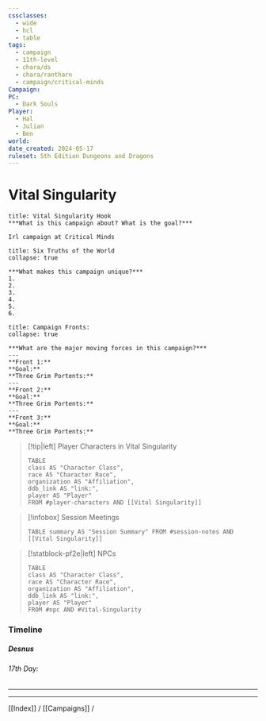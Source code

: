 ```yaml
---
cssclasses:
  - wide
  - hcl
  - table
tags:
  - campaign
  - 11th-level
  - chara/ds
  - chara/rantharn
  - campaign/critical-minds
Campaign: 
PC:
  - Dark Souls
Player:
  - Hal
  - Julian
  - Ben
world: 
date_created: 2024-05-17
ruleset: 5th Edition Dungeons and Dragons
---
```

# Vital Singularity


```ad-important
title: Vital Singularity Hook
***What is this campaign about? What is the goal?***

Irl campaign at Critical Minds
```

```ad-faq
title: Six Truths of the World
collapse: true

***What makes this campaign unique?***
1.
2.
3.
4.
5.
6.
```

```ad-info
title: Campaign Fronts:
collapse: true

***What are the major moving forces in this campaign?***
---
**Front 1:**
**Goal:**
**Three Grim Portents:**
---
**Front 2:**
**Goal:**
**Three Grim Portents:**
---
**Front 3:**
**Goal:**
**Three Grim Portents:**
```


> [!tip|left] Player Characters in Vital Singularity
> 
>```dataview
>TABLE
>class AS "Character Class",
>race AS "Character Race",
>organization AS "Affiliation",
>ddb_link AS "link:",
>player AS "Player"
>FROM #player-characters AND [[Vital Singularity]]
>```
> 


> [!infobox] Session Meetings
> ```dataview
> TABLE summary AS "Session Summary" FROM #session-notes AND [[Vital Singularity]]
> ```


> [!statblock-pf2e|left] NPCs
> 
>```dataview
>TABLE
>class AS "Character Class",
>race AS "Character Race",
>organization AS "Affiliation",
>ddb_link AS "link:",
>player AS "Player"
>FROM #npc AND #Vital-Singularity
>```
> 


### Timeline

##### Desnus
###### 17th Day: 

----
----------

[[Index]] / [[Campaigns]] / 